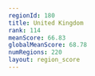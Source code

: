 ```yaml
---
regionId: 180
title: United Kingdom
rank: 114
meanScore: 66.83
globalMeanScore: 68.78
numRegions: 220
layout: region_score
---
```

